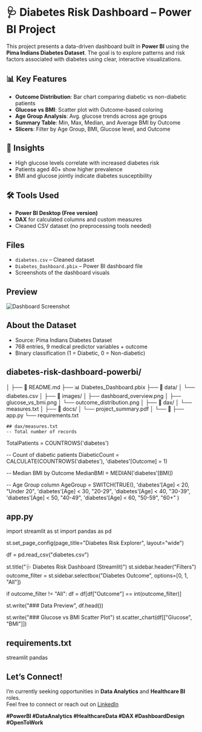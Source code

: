 # 🩺 Diabetes Risk Dashboard – Power BI Project

This project presents a data-driven dashboard built in **Power BI** using the **Pima Indians Diabetes Dataset**. The goal is to explore patterns and risk factors associated with diabetes using clear, interactive visualizations.

## 📊 Key Features

- **Outcome Distribution**: Bar chart comparing diabetic vs non-diabetic patients
- **Glucose vs BMI**: Scatter plot with Outcome-based coloring
- **Age Group Analysis**: Avg. glucose trends across age groups
- **Summary Table**: Min, Max, Median, and Average BMI by Outcome
- **Slicers**: Filter by Age Group, BMI, Glucose level, and Outcome

## 🧠 Insights

- High glucose levels correlate with increased diabetes risk
- Patients aged 40+ show higher prevalence
- BMI and glucose jointly indicate diabetes susceptibility

## 🛠 Tools Used

- **Power BI Desktop (Free version)**
- **DAX** for calculated columns and custom measures
- Cleaned CSV dataset (no preprocessing tools needed)

## Files

- `diabetes.csv` – Cleaned dataset
- `Diabetes_Dashboard.pbix` – Power BI dashboard file
- Screenshots of the dashboard visuals

##  Preview

![Dashboard Screenshot](images/diabetes_dashboard_preview.png)

##  About the Dataset

- Source: Pima Indians Diabetes Dataset
- 768 entries, 9 medical predictor variables + outcome
- Binary classification (1 = Diabetic, 0 = Non-diabetic)

##  diabetes-risk-dashboard-powerbi/
│
├── 📄 README.md
├── 📊 Diabetes_Dashboard.pbix
├── 📁 data/
│   └── diabetes.csv
│
├── 📁 images/
│   ├── dashboard_overview.png
│   ├── glucose_vs_bmi.png
│   └── outcome_distribution.png
│
├── 📁 dax/
│   └── measures.txt
│
├── 📁 docs/
│   └── project_summary.pdf 
│
└── 📁 
    ├── app.py
    └── requirements.txt

    ## dax/measures.txt 
    -- Total number of records
TotalPatients = COUNTROWS('diabetes')

-- Count of diabetic patients
DiabeticCount = CALCULATE(COUNTROWS('diabetes'), 'diabetes'[Outcome] = 1)

-- Median BMI by Outcome
MedianBMI = MEDIAN('diabetes'[BMI])

-- Age Group column
AgeGroup = 
SWITCH(TRUE(),
    'diabetes'[Age] < 20, "Under 20",
    'diabetes'[Age] < 30, "20-29",
    'diabetes'[Age] < 40, "30-39",
    'diabetes'[Age] < 50, "40-49",
    'diabetes'[Age] < 60, "50-59",
    "60+"
)

## app.py
import streamlit as st
import pandas as pd

st.set_page_config(page_title="Diabetes Risk Explorer", layout="wide")

df = pd.read_csv("diabetes.csv")

st.title("🩺 Diabetes Risk Dashboard (Streamlit)")
st.sidebar.header("Filters")
outcome_filter = st.sidebar.selectbox("Diabetes Outcome", options=[0, 1, "All"])

if outcome_filter != "All":
    df = df[df["Outcome"] == int(outcome_filter)]

st.write("### Data Preview", df.head())

st.write("### Glucose vs BMI Scatter Plot")
st.scatter_chart(df[["Glucose", "BMI"]])

## requirements.txt
streamlit
pandas

##  Let’s Connect!

I’m currently seeking opportunities in **Data Analytics** and **Healthcare BI** roles.  
Feel free to connect or reach out on [LinkedIn](https://www.linkedin.com/in/YOURUSERNAME)  

**#PowerBI #DataAnalytics #HealthcareData #DAX #DashboardDesign #OpenToWork**


